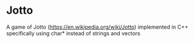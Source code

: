 # Jotto
A game of Jotto (https://en.wikipedia.org/wiki/Jotto) implemented in C++ specifically using char* instead of strings and vectors
